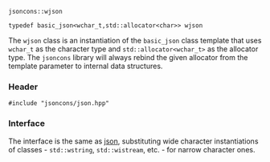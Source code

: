     jsoncons::wjson

    typedef basic_json<wchar_t,std::allocator<char>> wjson

The `wjson` class is an instantiation of the `basic_json` class template that uses `wchar_t` as the character type
and `std::allocator<wchar_t>` as the allocator type. The `jsoncons` library will always rebind the given allocator from the template parameter to internal data structures.

### Header

    #include "jsoncons/json.hpp"

### Interface

The interface is the same as [json](json), substituting wide character instantiations of classes - `std::wstring`, `std::wistream`, etc. - for narrow character ones.
